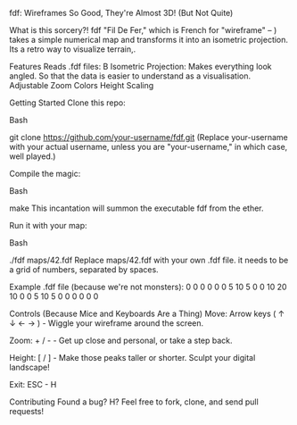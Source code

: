 fdf: Wireframes So Good, They're Almost 3D! (But Not Quite)

What is this sorcery?!
fdf  "Fil De Fer," which is French for "wireframe" – ) takes a simple numerical map and transforms it into an isometric projection. Its a retro way to visualize terrain,.

Features 
Reads .fdf files: B
Isometric Projection: Makes everything look angled. So that the data is easier to understand as a visualisation.
Adjustable Zoom
Colors
Height Scaling

Getting Started 
Clone this repo:

Bash

git clone https://github.com/your-username/fdf.git
(Replace your-username with your actual username, unless you are "your-username," in which case, well played.)

Compile the magic:

Bash

make
This incantation will summon the executable fdf from the ether.

Run it with your map:

Bash

./fdf maps/42.fdf
Replace maps/42.fdf with your own .fdf file. it needs to be a grid of numbers, separated by spaces.

Example .fdf file (because we're not monsters):
0 0 0 0 0
0 5 10 5 0
0 10 20 10 0
0 5 10 5 0
0 0 0 0 0

Controls (Because Mice and Keyboards Are a Thing)
Move: Arrow keys ( ↑ ↓ ← → ) - Wiggle your wireframe around the screen.

Zoom: + / - - Get up close and personal, or take a step back.


Height: [ / ] - Make those peaks taller or shorter. Sculpt your digital landscape!

Exit: ESC - H

Contributing 
Found a bug? H? Feel free to fork, clone, and send pull requests! 


